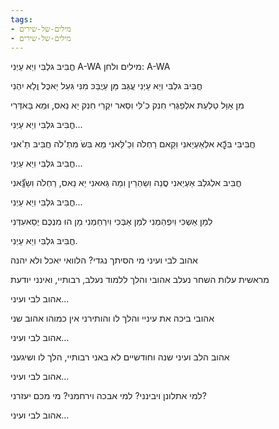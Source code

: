 ```yaml
---
tags:
- מילים-של-שירים
- מילים-של-שירים
---
```


חֳבִּיבּ גלְבִּי וִיַא עַיְנִי
A-WA
מילים ולחן: A-WA

חֳבִּיבּ גלְבִּי וִיַא עַיְנִי
עֲגַּבּ מַּן עַיֲבַּכּ מִנִּי
גִּעִל יַאכֻּל וֲלַא יִהְנִי

מִן אַוַּל טַלְעַתּ אלְפַגְּרִי
חִנִק כִ'לִּי וִסַאר יִקְרִי
חִנִק יַא נַאס, וּמַא בַּאדְּרִי

חֳבִּיבּ גלְבִּי וִיַא עַיְנִי...

חֲבִּיבִּי בִּכָּّא אלְאַעְיַאנִי
וִקַאם רַחְלֹה וִכַ'לַּאנִי
מַא בִּשֺ מִתְ'לֹה חֲבִּיבּ תַ'אנִי

חֳבִּיבּ גלְבִּי וִיַא עַיְנִי...

חֳבִּיבּ אלְגלְבּ אַעְיַאנִי
סֲנַה וִשַהְרֵין וִמַה גַּאאנִי
יַא נַאס, רַחְלֹה וִשַגַּّאנִי

חֳבִּיבּ גלְבִּי וִיַא עַיְנִי...

לִמַן אַשְכִּי וִיִפְהַמְנִי
לִמַן אַבְּכִּי וִיִרְחַמְנִי
מַן הוּ מִנְכֻּם יֻסַאעִדְּנִי

חֳבִּיבּ גלְבִּי וִיַא עַיְנִי.

אהוב לבי ועיני
מי הסיתך נגדי?
הלוואי יאכל ולא יהנה

מראשית עלות השחר
נעלב אהובי והלך ללמוד
נעלב, רבותיי, ואינני יודעת

אהוב לבי ועיני...

אהובי ביכה את עיניי
והלך לו והותירני
אין כמוהו אהוב שני

אהוב לבי ועיני...

אהוב הלב ועיני
שנה וחודשיים לא באני
רבותיי, הלך לו ושיגעני

אהוב לבי ועיני...

למי אתלונן ויבינני?
למי אבכה וירחמני?
מי מכם יעזרני?

אהוב לבי ועיני...